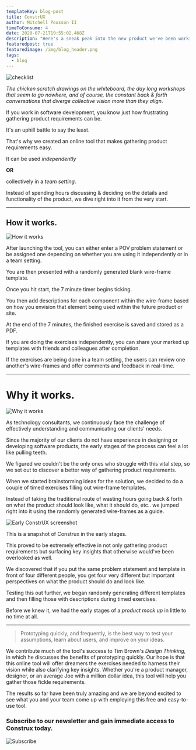 ```yaml
---
templateKey: blog-post
title: ConstrUX
author: Mitchell Pousson II
timeToConsume: 4
date: 2020-07-21T19:55:02.468Z
description: "Here's a sneak peak into the new product we've been working on. "
featuredpost: true
featuredimage: /img/blog_header.png
tags:
  - blog
---
```

![checklist](/img/checklist-150938_1280.png)

*The chicken scratch drawings on the whiteboard, the day long workshops that seem to go nowhere, and of course, the constant back & forth conversations that diverge collective vision more than they align*.

If you work in software development, you know just how frustrating gathering product requirements can be.

It's an uphill battle to say the least.

That's why we created an online tool that makes gathering product requirements easy.

It can be used *independently*

**OR**

collectively in a *team setting*.

Instead of spending hours discussing & deciding on the details and functionality of the product, we dive right into it from the very start.

- - -

## How it works.

![How it works](/img/computer-2851285_1280.png)

After launching the tool, you can either enter a POV problem statement or be assigned one depending on whether you are using it independently or in a team setting.

You are then presented with a randomly generated blank wire-frame template.

Once you hit start, the 7 minute timer begins ticking.

You then add descriptions for each component within the wire-frame based on how you envision that element being used within the future product or site.

At the end of the 7 minutes, the finished exercise is saved and stored as a PDF.

If you are doing the exercises independently, you can share your marked up templates with friends and colleagues after completion.

If the exercises are being done in a team setting, the users can review one another's wire-frames and offer comments and feedback in real-time.

- - -

# Why it works.

![Why it works](/img/idea-152213_1280.png)

As technology consultants, we continuously face the challenge of effectively understanding and communicating our clients' needs.

Since the majority of our clients do not have experience in designing or developing software products, the early stages of the process can feel a lot like pulling teeth.

We figured we couldn't be the only ones who struggle with this vital step, so we set out to discover a better way of gathering product requirements.

When we started brainstorming ideas for the solution, we decided to do a couple of timed exercises filling out wire-frame templates.

Instead of taking the traditional route of wasting hours going back & forth on what the product should look like, what it should do, etc.. we jumped right into it using the randomly generated wire-frames as a guide.

![Early ConstrUX screenshot](/img/construx_early_screenshot.png)

This is a snapshot of Construx in the early stages.

This proved to be extremely effective in not only gathering product requirements but surfacing key insights that otherwise would've been overlooked as well.

We discovered that if you put the same problem statement and template in front of four different people, you get four very different but important perspectives on what the product should do and look like.

Testing this out further, we began randomly generating different templates and then filling those with descriptions during timed exercises.

Before we knew it, we had the early stages of a *product mock up* in little to no time at all.

- - -

> Prototyping quickly, and frequently, is the best way to test your assumptions, learn about users, and improve on your ideas.

We contribute much of the tool's success to Tim Brown's *Design Thinking,* in which he discusses the benefits of prototyping quickly. Our hope is that this online tool will offer dreamers the exercises needed to harness their vision while also clarifying key insights. Whether you're a product manager, designer, or an average Joe with a million dollar idea, this tool will help you gather those fickle requirements.

The results so far have been truly amazing and we are beyond excited to see what you and your team come up with employing this free and easy-to-use tool.

### Subscribe to our newsletter and gain immediate access to Construx today.

![Subscribe](/img/subscribe-3096723_1920.jpg)
